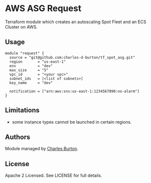 AWS ASG Request
=================================

Terraform module which creates an autoscaling Spot Fleet and an ECS Cluster on AWS.


Usage
-----

```hcl
module "request" {
  source = "git@github.com:charles-d-burton/tf_spot_asg.git"
  region       = "us-east-1"
  env          = "dev"
  max_size     = "5"
  vpc_id       = "<your vpc>"
  subnet_ids   = [<list of subnets>]
  key_name     = "dev"

  notification = ["arn:aws:sns:us-east-1:1234567890:no-alarm"]
}
```

Limitations
-----------

* some instance types cannot be launched in certain regions.

Authors
-------

Module managed by [Charles Burton](https://github.com/charles-d-burton).

License
-------

Apache 2 Licensed. See LICENSE for full details.